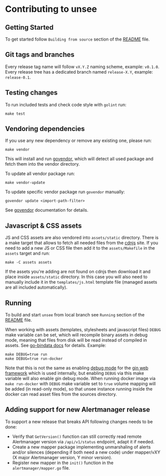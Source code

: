 # Contributing to unsee

## Getting Started

To get started follow `Building from source` section of the [README](README.md)
file.

## Git tags and branches

Every release tag name will follow `vX.Y.Z` naming scheme, example: `v0.1.0`.
Every release tree has a dedicated branch named `release-X.Y`, example:
`release-0.1`.

## Testing changes

To run included tests and check code style with `golint` run:

    make test

## Vendoring dependencies

If you use any new dependency or remove any existing one, please run:

    make vendor

This will install and run [govendor](https://github.com/kardianos/govendor),
which will detect all used package and fetch them into the vendor directory.

To update all vendor package run:

    make vendor-update

To update specific vendor package run `govendor` manually:

    govendor update <import-path-filter>

See [govendor](https://github.com/kardianos/govendor) documentation for details.

## Javascript & CSS assets

JS and CSS assets are also vendored into `assets/static` directory.
There is a make target that allows to fetch all needed files from the
[cdnjs](https://cdnjs.com/) site. If you need to add a new JS or CSS file then
add it to the `assets/Makefile` in the `assets` target and run:

    make -C assets assets

If the assets you're adding are not found on cdnjs then download it and place
inside `assets/static` directory. In this case you will also need to manually
include it in the `templates/js.html` template file (managed assets are all
included automatically).

## Running

To build and start `unsee` from local branch see `Running` section of the
[README](README.md) file.

When working with assets (templates, stylesheets and javascript files) `DEBUG`
make variable can be set, which will recompile binary assets in debug mode,
meaning that files from disk will be read instead of compiled in assets.
See [go-bindata docs](https://github.com/jteeuwen/go-bindata#debug-vs-release-builds)
for details. Example:

    make DEBUG=true run
    make DEBUG=true run-docker

Note that this is not the same as enabling [debug mode](/README.md#debug) for
the [gin web framework](https://github.com/gin-gonic/gin) which is used
internally, but enabling `DEBUG` via this make variable will also enable gin
debug mode.
When running docker image via `make run-docker` with `DEBUG` make variable set
to `true` volume mapping will be added (in read-only mode), so that unsee
instance running inside the docker can read asset files from the sources
directory.

## Adding support for new Alertmanager release

To support a new release that breaks API following changes needs to be done:

* Verify that `GetVersion()` function can still correctly read remote
  Alertmanager version via `/api/v1/status` endpoint, adapt it if needed.
* Create a new mapper package implementing unmarshaling of alerts and/or
  silences (depending if both need a new code) under mapper/vXY (X major
  Alertmanager version, Y minor version).
* Register new mapper in the `init()` function in the
  `alertmanager/mapper.go` file.
